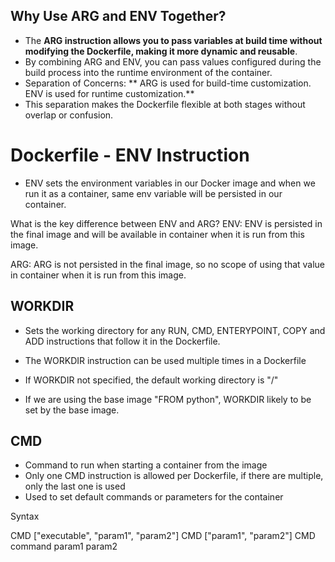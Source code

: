 ## Why Use ARG and ENV Together?
- The **ARG instruction allows you to pass variables at build time without modifying the Dockerfile, making it more dynamic and reusable**.
- By combining ARG and ENV, you can pass values configured during the build process into the runtime environment of the container.
- Separation of Concerns:
**        ARG is used for build-time customization.
        ENV is used for runtime customization.**
- This separation makes the Dockerfile flexible at both stages without overlap or confusion.

# Dockerfile - ENV Instruction

- ENV sets the environment variables in our Docker image and when we run it as a container, same env variable will be persisted in our container.

What is the key difference between ENV and ARG?
ENV: ENV is persisted in the final image and will be available in container when it is run from this image.

ARG: ARG is not persisted in the final image, so no scope of using that value in container when it is run from this image.

## WORKDIR

- Sets the working directory for any RUN, CMD, ENTERYPOINT, COPY and ADD instructions that follow it in the Dockerfile.
- The WORKDIR instruction can be used multiple times in a Dockerfile

- If WORKDIR not specified, the default working directory is "/"

- If we are using the base image "FROM python", WORKDIR likely to be set by the base image. 

## CMD

- Command to run when starting a container from the image
- Only one CMD instruction is allowed per Dockerfile, if there are multiple, only the last one is used
- Used to set default commands or parameters for the container

Syntax

CMD ["executable", "param1", "param2"]
CMD ["param1",  "param2"]
CMD command param1 param2